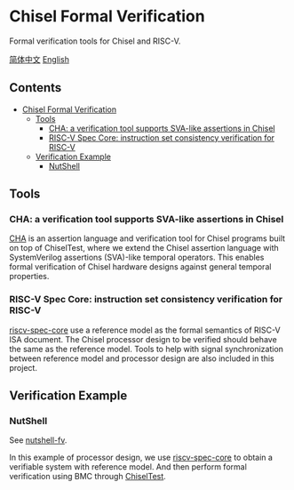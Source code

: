 # Chisel Formal Verification

Formal verification tools for Chisel and RISC-V.

[简体中文](./README_CN.md) [English](./README.md)

## Contents <!-- omit in toc -->

- [Chisel Formal Verification](#chisel-formal-verification)
  - [Tools](#tools)
    - [CHA: a verification tool supports SVA-like assertions in Chisel](#cha-a-verification-tool-supports-sva-like-assertions-in-chisel)
    - [RISC-V Spec Core: instruction set consistency verification for RISC-V](#risc-v-spec-core-instruction-set-consistency-verification-for-risc-v)
  - [Verification Example](#verification-example)
    - [NutShell](#nutshell)

## Tools

### CHA: a verification tool supports SVA-like assertions in Chisel

[CHA](https://github.com/iscas-tis/CHA) is an assertion language and
verification tool for Chisel programs built on top of ChiselTest, where we
extend the Chisel assertion language with SystemVerilog assertions (SVA)-like
temporal operators.
This enables formal verification of Chisel hardware designs against general
temporal properties.

### RISC-V Spec Core: instruction set consistency verification for RISC-V

[riscv-spec-core](https://github.com/iscas-tis/riscv-spec-core) use a reference
model as the formal semantics of RISC-V ISA document.
The Chisel processor design to be verified should behave the same as the
reference model.
Tools to help with signal synchronization between reference model and processor
design are also included in this project.

## Verification Example

### NutShell

See [nutshell-fv](https://github.com/iscas-tis/nutshell-fv).

In this example of processor design, we use
[riscv-spec-core](https://github.com/iscas-tis/riscv-spec-core) to obtain a
verifiable system with reference model.
And then perform formal verification using BMC through
[ChiselTest](https://github.com/ucb-bar/chiseltest).
